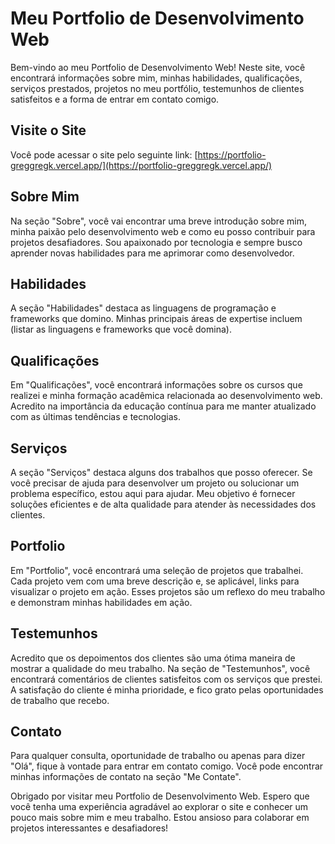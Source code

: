 # Meu Portfolio de Desenvolvimento Web

Bem-vindo ao meu Portfolio de Desenvolvimento Web! Neste site, você encontrará informações sobre mim, minhas habilidades, qualificações, serviços prestados, projetos no meu portfólio, testemunhos de clientes satisfeitos e a forma de entrar em contato comigo.

## Visite o Site

Você pode acessar o site pelo seguinte link: [https://portfolio-greggregk.vercel.app/](https://portfolio-greggregk.vercel.app/)

## Sobre Mim

Na seção "Sobre", você vai encontrar uma breve introdução sobre mim, minha paixão pelo desenvolvimento web e como eu posso contribuir para projetos desafiadores. Sou apaixonado por tecnologia e sempre busco aprender novas habilidades para me aprimorar como desenvolvedor.

## Habilidades

A seção "Habilidades" destaca as linguagens de programação e frameworks que domino. Minhas principais áreas de expertise incluem (listar as linguagens e frameworks que você domina).

## Qualificações

Em "Qualificações", você encontrará informações sobre os cursos que realizei e minha formação acadêmica relacionada ao desenvolvimento web. Acredito na importância da educação contínua para me manter atualizado com as últimas tendências e tecnologias.

## Serviços

A seção "Serviços" destaca alguns dos trabalhos que posso oferecer. Se você precisar de ajuda para desenvolver um projeto ou solucionar um problema específico, estou aqui para ajudar. Meu objetivo é fornecer soluções eficientes e de alta qualidade para atender às necessidades dos clientes.

## Portfolio

Em "Portfolio", você encontrará uma seleção de projetos que trabalhei. Cada projeto vem com uma breve descrição e, se aplicável, links para visualizar o projeto em ação. Esses projetos são um reflexo do meu trabalho e demonstram minhas habilidades em ação.

## Testemunhos

Acredito que os depoimentos dos clientes são uma ótima maneira de mostrar a qualidade do meu trabalho. Na seção de "Testemunhos", você encontrará comentários de clientes satisfeitos com os serviços que prestei. A satisfação do cliente é minha prioridade, e fico grato pelas oportunidades de trabalho que recebo.

## Contato

Para qualquer consulta, oportunidade de trabalho ou apenas para dizer "Olá", fique à vontade para entrar em contato comigo. Você pode encontrar minhas informações de contato na seção "Me Contate".

Obrigado por visitar meu Portfolio de Desenvolvimento Web. Espero que você tenha uma experiência agradável ao explorar o site e conhecer um pouco mais sobre mim e meu trabalho. Estou ansioso para colaborar em projetos interessantes e desafiadores!

